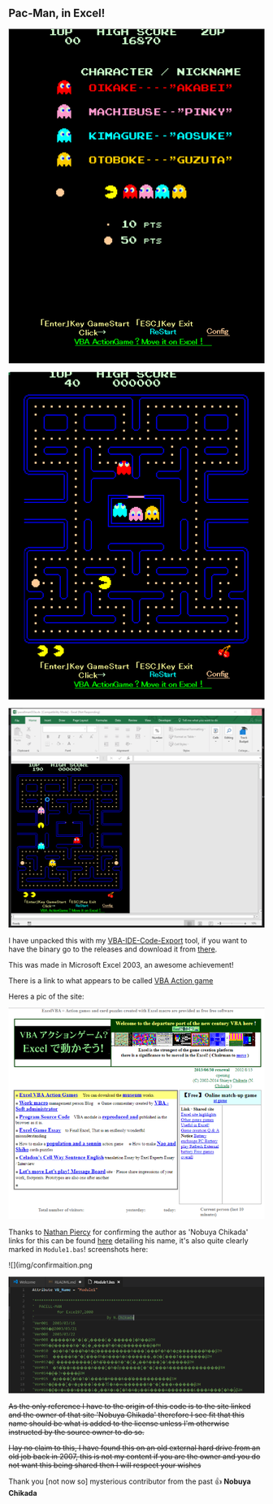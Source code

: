 ## Pac-Man, in Excel!

![](img/pacellmanscreen1.png)

![](img/pacellmanscreen2.png)

![](img/pacman.gif)

I have unpacked this with my [VBA-IDE-Code-Export](https://github.com/spences10/VBA-IDE-Code-Export) tool, if you want to have the binary go to the releases and download it from [there](https://github.com/spences10/pacellman/releases/tag/1.0.0).

This was made in Microsoft Excel 2003, an awesome achievement!

There is a link to what appears to be called [VBA Action game](http://www1.plala.or.jp/chikada/index.htm)

Heres a pic of the site:

![](img/sitepic.png)

Thanks to [Nathan Piercy](https://twitter.com/nathanprocks) for confirming the author as 'Nobuya Chikada' links for this can be found [here](http://web.archive.org/web/20100505141436/http://www.geocities.jp:80/nchikada/pac/index.htm) detailing his name, it's also quite clearly marked in `Module1.bas`! screenshots here:

![](img/confirmaition.png

![](img/module1.png)

~~As the only reference I have to the origin of this code is to the site linked and the owner of that site 'Nobuya Chikada' therefore I see fit that this name should be what is added to the license unless I'm otherwise instructed by the source owner to do so.~~

~~I lay no claim to this, I have found this on an old external hard drive from an old job back in 2007, this is not my content if you are the owner and you do not want this being shared then I will respect your wishes~~

Thank you [not now so] mysterious contributor from the past :+1: **Nobuya Chikada**
